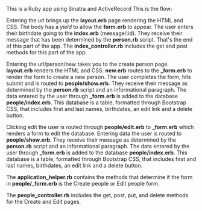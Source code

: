 This is a Ruby app using Sinatra and ActiveRecord
This is the flow:

Entering the url brings up the **layout.erb** page rendering the HTML and CSS. The body has a *yield* to allow the **form.erb** to appear. The user enters their birthdate going to the **index.erb** (message/:id). They receive their message that has been determined by the **person.rb** script. That's the end of this part of the app. The **index_controller.rb** includes the get and post methods for this part of the app.

Entering the url/person/new takes you to the create person page. **layout.erb** renders the HTML and CSS. **new.erb** routes to the **_form.erb** to render the form to create a new person. The user completes the form, hits submit and is routed to **people/show.erb**. They receive their message as determined by the **person.rb** script and an informational paragraph. The data entered by the user through **_form.erb** is added to the database **people/index.erb**. This database is a table, formatted through Bootstrap CSS, that includes first and last names, birthdates, an edit link and a delete button.

Clicking edit the user is routed through **people/edit.erb** to **_form.erb** which renders a form to edit the database. Entering data the user is routed to **people/show.erb**. They receive their message as determined by the **person.rb** script and an informational paragraph. The data entered by the user through **_form.erb** is added to the database **people/index.erb**. This database is a table, formatted through Bootstrap CSS, that includes first and last names, birthdates, an edit link and a delete button.

The **application_helper.rb** contains the methods that determine if the form in **people/_form.erb** is the Create people or Edit people form.

The **people_controller.rb** includes the get, post, put, and delete methods for the Create and Edit pages.
